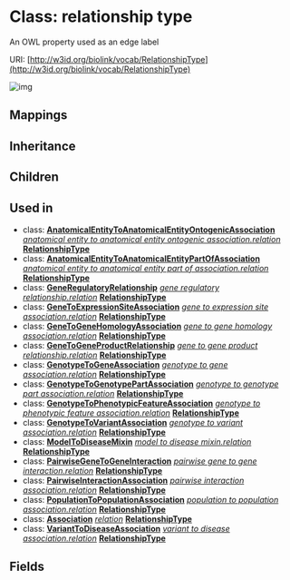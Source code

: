 # Class: relationship type


An OWL property used as an edge label

URI: [http://w3id.org/biolink/vocab/RelationshipType](http://w3id.org/biolink/vocab/RelationshipType)

![img](http://yuml.me/diagram/nofunky;dir:TB/class/\[AnatomicalEntityToAnatomicalEntityOntogenicAssociation]-%20relation(i)>\[RelationshipType],%20\[AnatomicalEntityToAnatomicalEntityPartOfAssociation]-%20relation(i)>\[RelationshipType],%20\[GeneRegulatoryRelationship]-%20relation(i)>\[RelationshipType],%20\[GeneToExpressionSiteAssociation]-%20relation(i)>\[RelationshipType],%20\[GeneToGeneHomologyAssociation]-%20relation(i)>\[RelationshipType],%20\[GeneToGeneProductRelationship]-%20relation(i)>\[RelationshipType],%20\[GenotypeToGeneAssociation]-%20relation(i)>\[RelationshipType],%20\[GenotypeToGenotypePartAssociation]-%20relation(i)>\[RelationshipType],%20\[GenotypeToPhenotypicFeatureAssociation]-%20relation(i)>\[RelationshipType],%20\[GenotypeToVariantAssociation]-%20relation(i)>\[RelationshipType],%20\[ModelToDiseaseMixin]-%20relation(i)>\[RelationshipType],%20\[PairwiseGeneToGeneInteraction]-%20relation(i)>\[RelationshipType],%20\[PairwiseInteractionAssociation]-%20relation(i)>\[RelationshipType],%20\[PopulationToPopulationAssociation]-%20relation(i)>\[RelationshipType],%20\[Association]-%20relation(i)>\[RelationshipType],%20\[VariantToDiseaseAssociation]-%20relation(i)>\[RelationshipType])
## Mappings

## Inheritance

## Children

## Used in

 *  class: **[AnatomicalEntityToAnatomicalEntityOntogenicAssociation](AnatomicalEntityToAnatomicalEntityOntogenicAssociation.md)** *[anatomical entity to anatomical entity ontogenic association.relation](anatomical_entity_to_anatomical_entity_ontogenic_association_relation.md)* **[RelationshipType](RelationshipType.md)**
 *  class: **[AnatomicalEntityToAnatomicalEntityPartOfAssociation](AnatomicalEntityToAnatomicalEntityPartOfAssociation.md)** *[anatomical entity to anatomical entity part of association.relation](anatomical_entity_to_anatomical_entity_part_of_association_relation.md)* **[RelationshipType](RelationshipType.md)**
 *  class: **[GeneRegulatoryRelationship](GeneRegulatoryRelationship.md)** *[gene regulatory relationship.relation](gene_regulatory_relationship_relation.md)* **[RelationshipType](RelationshipType.md)**
 *  class: **[GeneToExpressionSiteAssociation](GeneToExpressionSiteAssociation.md)** *[gene to expression site association.relation](gene_to_expression_site_association_relation.md)* **[RelationshipType](RelationshipType.md)**
 *  class: **[GeneToGeneHomologyAssociation](GeneToGeneHomologyAssociation.md)** *[gene to gene homology association.relation](gene_to_gene_homology_association_relation.md)* **[RelationshipType](RelationshipType.md)**
 *  class: **[GeneToGeneProductRelationship](GeneToGeneProductRelationship.md)** *[gene to gene product relationship.relation](gene_to_gene_product_relationship_relation.md)* **[RelationshipType](RelationshipType.md)**
 *  class: **[GenotypeToGeneAssociation](GenotypeToGeneAssociation.md)** *[genotype to gene association.relation](genotype_to_gene_association_relation.md)* **[RelationshipType](RelationshipType.md)**
 *  class: **[GenotypeToGenotypePartAssociation](GenotypeToGenotypePartAssociation.md)** *[genotype to genotype part association.relation](genotype_to_genotype_part_association_relation.md)* **[RelationshipType](RelationshipType.md)**
 *  class: **[GenotypeToPhenotypicFeatureAssociation](GenotypeToPhenotypicFeatureAssociation.md)** *[genotype to phenotypic feature association.relation](genotype_to_phenotypic_feature_association_relation.md)* **[RelationshipType](RelationshipType.md)**
 *  class: **[GenotypeToVariantAssociation](GenotypeToVariantAssociation.md)** *[genotype to variant association.relation](genotype_to_variant_association_relation.md)* **[RelationshipType](RelationshipType.md)**
 *  class: **[ModelToDiseaseMixin](ModelToDiseaseMixin.md)** *[model to disease mixin.relation](model_to_disease_mixin_relation.md)* **[RelationshipType](RelationshipType.md)**
 *  class: **[PairwiseGeneToGeneInteraction](PairwiseGeneToGeneInteraction.md)** *[pairwise gene to gene interaction.relation](pairwise_gene_to_gene_interaction_relation.md)* **[RelationshipType](RelationshipType.md)**
 *  class: **[PairwiseInteractionAssociation](PairwiseInteractionAssociation.md)** *[pairwise interaction association.relation](pairwise_interaction_association_relation.md)* **[RelationshipType](RelationshipType.md)**
 *  class: **[PopulationToPopulationAssociation](PopulationToPopulationAssociation.md)** *[population to population association.relation](population_to_population_association_relation.md)* **[RelationshipType](RelationshipType.md)**
 *  class: **[Association](Association.md)** *[relation](relation.md)* **[RelationshipType](RelationshipType.md)**
 *  class: **[VariantToDiseaseAssociation](VariantToDiseaseAssociation.md)** *[variant to disease association.relation](variant_to_disease_association_relation.md)* **[RelationshipType](RelationshipType.md)**
## Fields

